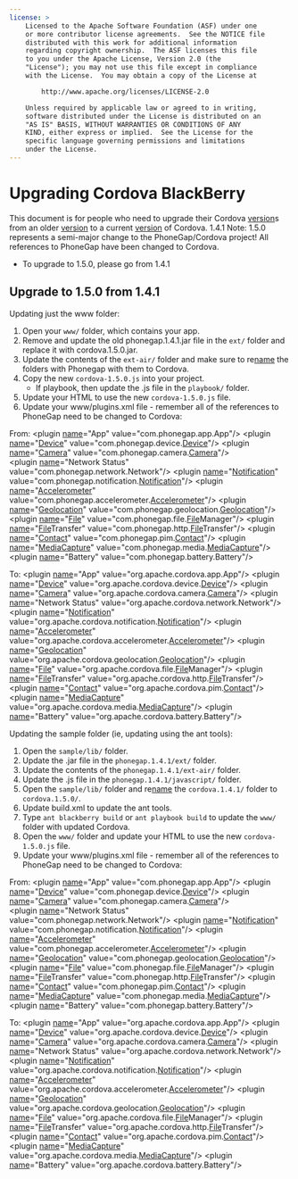 ```yaml
---
license: >
    Licensed to the Apache Software Foundation (ASF) under one
    or more contributor license agreements.  See the NOTICE file
    distributed with this work for additional information
    regarding copyright ownership.  The ASF licenses this file
    to you under the Apache License, Version 2.0 (the
    "License"); you may not use this file except in compliance
    with the License.  You may obtain a copy of the License at

        http://www.apache.org/licenses/LICENSE-2.0

    Unless required by applicable law or agreed to in writing,
    software distributed under the License is distributed on an
    "AS IS" BASIS, WITHOUT WARRANTIES OR CONDITIONS OF ANY
    KIND, either express or implied.  See the License for the
    specific language governing permissions and limitations
    under the License.
---
```


Upgrading Cordova BlackBerry
============================

This document is for people who need to upgrade their Cordova <a href="../../../phonegap/storage/parameters/version.html">version</a>s from an older <a href="../../../phonegap/storage/parameters/version.html">version</a> to a current <a href="../../../phonegap/storage/parameters/version.html">version</a> of Cordova.
1.4.1
Note: 1.5.0 represents a semi-major change to the PhoneGap/Cordova project! All references to PhoneGap have been changed to Cordova.

- To upgrade to 1.5.0, please go from 1.4.1

## Upgrade to 1.5.0 from 1.4.1 ##

Updating just the www folder:

1. Open your `www/` folder, which contains your app.
2. Remove and update the old phonegap.1.4.1.jar file in the `ext/` folder and replace it with cordova.1.5.0.jar.
3. Update the contents of the `ext-air/` folder and make sure to re<a href="../../../phonegap/storage/parameters/name.html">name</a> the folders with Phonegap with them to Cordova.
4. Copy the new `cordova-1.5.0.js` into your project.
    - If playbook, then update the .js file in the `playbook/` folder.
5. Update your HTML to use the new `cordova-1.5.0.js` file.
6. Update your www/plugins.xml file - remember all of the references to PhoneGap need to be changed to Cordova:

From: 
    <plugin <a href="../../../phonegap/storage/parameters/name.html">name</a>="App"            value="com.phonegap.app.App"/>
    <plugin <a href="../../../phonegap/storage/parameters/name.html">name</a>="<a href="../../../phonegap/device/device.html">Device</a>"         value="com.phonegap.device.<a href="../../../phonegap/device/device.html">Device</a>"/>
    <plugin <a href="../../../phonegap/storage/parameters/name.html">name</a>="<a href="../../../phonegap/camera/camera.html">Camera</a>"         value="com.phonegap.camera.<a href="../../../phonegap/camera/camera.html">Camera</a>"/>	
    <plugin <a href="../../../phonegap/storage/parameters/name.html">name</a>="Network Status" value="com.phonegap.network.Network"/>
    <plugin <a href="../../../phonegap/storage/parameters/name.html">name</a>="<a href="../../../phonegap/notification/notification.html">Notification</a>"   value="com.phonegap.notification.<a href="../../../phonegap/notification/notification.html">Notification</a>"/>
    <plugin <a href="../../../phonegap/storage/parameters/name.html">name</a>="<a href="../../../phonegap/accelerometer/accelerometer.html">Accelerometer</a>"  value="com.phonegap.accelerometer.<a href="../../../phonegap/accelerometer/accelerometer.html">Accelerometer</a>"/>
    <plugin <a href="../../../phonegap/storage/parameters/name.html">name</a>="<a href="../../../phonegap/geolocation/geolocation.html">Geolocation</a>"    value="com.phonegap.geolocation.<a href="../../../phonegap/geolocation/geolocation.html">Geolocation</a>"/>
    <plugin <a href="../../../phonegap/storage/parameters/name.html">name</a>="<a href="../../../phonegap/file/fileobj/fileobj.html">File</a>"           value="com.phonegap.file.<a href="../../../phonegap/file/fileobj/fileobj.html">File</a>Manager"/>
    <plugin <a href="../../../phonegap/storage/parameters/name.html">name</a>="<a href="../../../phonegap/file/filetransfer/filetransfer.html"><a href="../../../phonegap/file/fileobj/fileobj.html">File</a>Transfer</a>"   value="com.phonegap.http.<a href="../../../phonegap/file/filetransfer/filetransfer.html"><a href="../../../phonegap/file/fileobj/fileobj.html">File</a>Transfer</a>"/>
    <plugin <a href="../../../phonegap/storage/parameters/name.html">name</a>="<a href="../../../phonegap/contacts/Contact/contact.html">Contact</a>"        value="com.phonegap.pim.<a href="../../../phonegap/contacts/Contact/contact.html">Contact</a>"/>
    <plugin <a href="../../../phonegap/storage/parameters/name.html">name</a>="<a href="../../../phonegap/media/media.html">Media</a><a href="../../../phonegap/media/capture/capture.html">Capture</a>"   value="com.phonegap.media.<a href="../../../phonegap/media/media.html">Media</a><a href="../../../phonegap/media/capture/capture.html">Capture</a>"/>
    <plugin <a href="../../../phonegap/storage/parameters/name.html">name</a>="Battery"        value="com.phonegap.battery.Battery"/>

To:
    <plugin <a href="../../../phonegap/storage/parameters/name.html">name</a>="App"            value="org.apache.cordova.app.App"/>
    <plugin <a href="../../../phonegap/storage/parameters/name.html">name</a>="<a href="../../../phonegap/device/device.html">Device</a>"         value="org.apache.cordova.device.<a href="../../../phonegap/device/device.html">Device</a>"/>
    <plugin <a href="../../../phonegap/storage/parameters/name.html">name</a>="<a href="../../../phonegap/camera/camera.html">Camera</a>"         value="org.apache.cordova.camera.<a href="../../../phonegap/camera/camera.html">Camera</a>"/>
    <plugin <a href="../../../phonegap/storage/parameters/name.html">name</a>="Network Status" value="org.apache.cordova.network.Network"/>
    <plugin <a href="../../../phonegap/storage/parameters/name.html">name</a>="<a href="../../../phonegap/notification/notification.html">Notification</a>"   value="org.apache.cordova.notification.<a href="../../../phonegap/notification/notification.html">Notification</a>"/>
    <plugin <a href="../../../phonegap/storage/parameters/name.html">name</a>="<a href="../../../phonegap/accelerometer/accelerometer.html">Accelerometer</a>"  value="org.apache.cordova.accelerometer.<a href="../../../phonegap/accelerometer/accelerometer.html">Accelerometer</a>"/>
    <plugin <a href="../../../phonegap/storage/parameters/name.html">name</a>="<a href="../../../phonegap/geolocation/geolocation.html">Geolocation</a>"    value="org.apache.cordova.geolocation.<a href="../../../phonegap/geolocation/geolocation.html">Geolocation</a>"/>
    <plugin <a href="../../../phonegap/storage/parameters/name.html">name</a>="<a href="../../../phonegap/file/fileobj/fileobj.html">File</a>"           value="org.apache.cordova.file.<a href="../../../phonegap/file/fileobj/fileobj.html">File</a>Manager"/>
    <plugin <a href="../../../phonegap/storage/parameters/name.html">name</a>="<a href="../../../phonegap/file/filetransfer/filetransfer.html"><a href="../../../phonegap/file/fileobj/fileobj.html">File</a>Transfer</a>"   value="org.apache.cordova.http.<a href="../../../phonegap/file/filetransfer/filetransfer.html"><a href="../../../phonegap/file/fileobj/fileobj.html">File</a>Transfer</a>"/>
    <plugin <a href="../../../phonegap/storage/parameters/name.html">name</a>="<a href="../../../phonegap/contacts/Contact/contact.html">Contact</a>"        value="org.apache.cordova.pim.<a href="../../../phonegap/contacts/Contact/contact.html">Contact</a>"/>
    <plugin <a href="../../../phonegap/storage/parameters/name.html">name</a>="<a href="../../../phonegap/media/media.html">Media</a><a href="../../../phonegap/media/capture/capture.html">Capture</a>"   value="org.apache.cordova.media.<a href="../../../phonegap/media/media.html">Media</a><a href="../../../phonegap/media/capture/capture.html">Capture</a>"/>
    <plugin <a href="../../../phonegap/storage/parameters/name.html">name</a>="Battery"        value="org.apache.cordova.battery.Battery"/>

Updating the sample folder (ie, updating using the ant tools):

1. Open the `sample/lib/` folder.
2. Update the .jar file in the `phonegap.1.4.1/ext/` folder.
3. Update the contents of the `phonegap.1.4.1/ext-air/` folder.
4. Update the .js file in the `phonegap.1.4.1/javascript/` folder.
5. Open the `sample/lib/` folder and re<a href="../../../phonegap/storage/parameters/name.html">name</a> the `cordova.1.4.1/` folder to `cordova.1.5.0/`.
6. Update build.xml to update the ant tools.
7. Type `ant blackberry build` or `ant playbook build` to update the `www/` folder with updated Cordova.
8. Open the `www/` folder and update your HTML to use the new `cordova-1.5.0.js` file.
9. Update your www/plugins.xml file - remember all of the references to PhoneGap need to be changed to Cordova:

From: 
    <plugin <a href="../../../phonegap/storage/parameters/name.html">name</a>="App"            value="com.phonegap.app.App"/>
    <plugin <a href="../../../phonegap/storage/parameters/name.html">name</a>="<a href="../../../phonegap/device/device.html">Device</a>"         value="com.phonegap.device.<a href="../../../phonegap/device/device.html">Device</a>"/>
    <plugin <a href="../../../phonegap/storage/parameters/name.html">name</a>="<a href="../../../phonegap/camera/camera.html">Camera</a>"         value="com.phonegap.camera.<a href="../../../phonegap/camera/camera.html">Camera</a>"/>	
    <plugin <a href="../../../phonegap/storage/parameters/name.html">name</a>="Network Status" value="com.phonegap.network.Network"/>
    <plugin <a href="../../../phonegap/storage/parameters/name.html">name</a>="<a href="../../../phonegap/notification/notification.html">Notification</a>"   value="com.phonegap.notification.<a href="../../../phonegap/notification/notification.html">Notification</a>"/>
    <plugin <a href="../../../phonegap/storage/parameters/name.html">name</a>="<a href="../../../phonegap/accelerometer/accelerometer.html">Accelerometer</a>"  value="com.phonegap.accelerometer.<a href="../../../phonegap/accelerometer/accelerometer.html">Accelerometer</a>"/>
    <plugin <a href="../../../phonegap/storage/parameters/name.html">name</a>="<a href="../../../phonegap/geolocation/geolocation.html">Geolocation</a>"    value="com.phonegap.geolocation.<a href="../../../phonegap/geolocation/geolocation.html">Geolocation</a>"/>
    <plugin <a href="../../../phonegap/storage/parameters/name.html">name</a>="<a href="../../../phonegap/file/fileobj/fileobj.html">File</a>"           value="com.phonegap.file.<a href="../../../phonegap/file/fileobj/fileobj.html">File</a>Manager"/>
    <plugin <a href="../../../phonegap/storage/parameters/name.html">name</a>="<a href="../../../phonegap/file/filetransfer/filetransfer.html"><a href="../../../phonegap/file/fileobj/fileobj.html">File</a>Transfer</a>"   value="com.phonegap.http.<a href="../../../phonegap/file/filetransfer/filetransfer.html"><a href="../../../phonegap/file/fileobj/fileobj.html">File</a>Transfer</a>"/>
    <plugin <a href="../../../phonegap/storage/parameters/name.html">name</a>="<a href="../../../phonegap/contacts/Contact/contact.html">Contact</a>"        value="com.phonegap.pim.<a href="../../../phonegap/contacts/Contact/contact.html">Contact</a>"/>
    <plugin <a href="../../../phonegap/storage/parameters/name.html">name</a>="<a href="../../../phonegap/media/media.html">Media</a><a href="../../../phonegap/media/capture/capture.html">Capture</a>"   value="com.phonegap.media.<a href="../../../phonegap/media/media.html">Media</a><a href="../../../phonegap/media/capture/capture.html">Capture</a>"/>
    <plugin <a href="../../../phonegap/storage/parameters/name.html">name</a>="Battery"        value="com.phonegap.battery.Battery"/>

To:
    <plugin <a href="../../../phonegap/storage/parameters/name.html">name</a>="App"            value="org.apache.cordova.app.App"/>
    <plugin <a href="../../../phonegap/storage/parameters/name.html">name</a>="<a href="../../../phonegap/device/device.html">Device</a>"         value="org.apache.cordova.device.<a href="../../../phonegap/device/device.html">Device</a>"/>
    <plugin <a href="../../../phonegap/storage/parameters/name.html">name</a>="<a href="../../../phonegap/camera/camera.html">Camera</a>"         value="org.apache.cordova.camera.<a href="../../../phonegap/camera/camera.html">Camera</a>"/>
    <plugin <a href="../../../phonegap/storage/parameters/name.html">name</a>="Network Status" value="org.apache.cordova.network.Network"/>
    <plugin <a href="../../../phonegap/storage/parameters/name.html">name</a>="<a href="../../../phonegap/notification/notification.html">Notification</a>"   value="org.apache.cordova.notification.<a href="../../../phonegap/notification/notification.html">Notification</a>"/>
    <plugin <a href="../../../phonegap/storage/parameters/name.html">name</a>="<a href="../../../phonegap/accelerometer/accelerometer.html">Accelerometer</a>"  value="org.apache.cordova.accelerometer.<a href="../../../phonegap/accelerometer/accelerometer.html">Accelerometer</a>"/>
    <plugin <a href="../../../phonegap/storage/parameters/name.html">name</a>="<a href="../../../phonegap/geolocation/geolocation.html">Geolocation</a>"    value="org.apache.cordova.geolocation.<a href="../../../phonegap/geolocation/geolocation.html">Geolocation</a>"/>
    <plugin <a href="../../../phonegap/storage/parameters/name.html">name</a>="<a href="../../../phonegap/file/fileobj/fileobj.html">File</a>"           value="org.apache.cordova.file.<a href="../../../phonegap/file/fileobj/fileobj.html">File</a>Manager"/>
    <plugin <a href="../../../phonegap/storage/parameters/name.html">name</a>="<a href="../../../phonegap/file/filetransfer/filetransfer.html"><a href="../../../phonegap/file/fileobj/fileobj.html">File</a>Transfer</a>"   value="org.apache.cordova.http.<a href="../../../phonegap/file/filetransfer/filetransfer.html"><a href="../../../phonegap/file/fileobj/fileobj.html">File</a>Transfer</a>"/>
    <plugin <a href="../../../phonegap/storage/parameters/name.html">name</a>="<a href="../../../phonegap/contacts/Contact/contact.html">Contact</a>"        value="org.apache.cordova.pim.<a href="../../../phonegap/contacts/Contact/contact.html">Contact</a>"/>
    <plugin <a href="../../../phonegap/storage/parameters/name.html">name</a>="<a href="../../../phonegap/media/media.html">Media</a><a href="../../../phonegap/media/capture/capture.html">Capture</a>"   value="org.apache.cordova.media.<a href="../../../phonegap/media/media.html">Media</a><a href="../../../phonegap/media/capture/capture.html">Capture</a>"/>
    <plugin <a href="../../../phonegap/storage/parameters/name.html">name</a>="Battery"        value="org.apache.cordova.battery.Battery"/>

